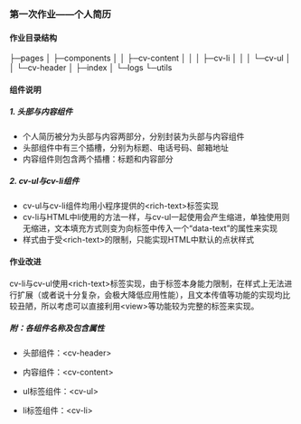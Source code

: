 ### 第一次作业——个人简历

#### 作业目录结构

├─pages
│  ├─components	
│  │  ├─cv-content
│  │  │  ├─cv-li
│  │  │  └─cv-ul
│  │  └─cv-header
│  ├─index
│  └─logs
└─utils

#### 组件说明

##### 1. 头部与内容组件

- 个人简历被分为头部与内容两部分，分别封装为头部与内容组件
- 头部组件中有三个插槽，分别为标题、电话号码、邮箱地址
- 内容组件则包含两个插槽：标题和内容部分

##### 2. cv-ul与cv-li组件

- cv-ul与cv-li组件均用小程序提供的\<rich-text>标签实现
- cv-li与HTML中li使用的方法一样，与cv-ul一起使用会产生缩进，单独使用则无缩进，文本填充方式则变为向标签中传入一个“data-text”的属性来实现
- 样式由于受\<rich-text>的限制，只能实现HTML中默认的点状样式

#### 作业改进

cv-li与cv-ul使用\<rich-text>标签实现，由于标签本身能力限制，在样式上无法进行扩展（或者说十分复杂，会极大降低应用性能），且文本传值等功能的实现均比较丑陋，所以考虑可以直接利用\<view>等功能较为完整的标签来实现。



##### 附：各组件名称及包含属性

- 头部组件：\<cv-header>

- 内容组件：\<cv-content>

- ul标签组件：\<cv-ul>

- li标签组件：\<cv-li>